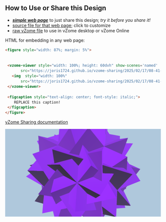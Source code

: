 
## How to Use or Share this Design

 - [***simple web page***](<https://joris1724.github.io/vzome-sharing/2025/02/17/08-41-42-Stellations-of-the-Rhombic-Triacontahedron---Chiral---Monochrome/>) to just share this design; *try it before you share it!*
 - [source file for that web page](<https://github.com/joris1724/vzome-sharing/edit/main/2025/02/17/08-41-42-Stellations-of-the-Rhombic-Triacontahedron---Chiral---Monochrome/index.md>); click to customize
 - [raw vZome file](<https://raw.githubusercontent.com/joris1724/vzome-sharing/main/2025/02/17/08-41-42-Stellations-of-the-Rhombic-Triacontahedron---Chiral---Monochrome/Stellations-of-the-Rhombic-Triacontahedron---Chiral---Monochrome.vZome>) to use in vZome desktop or vZome Online
 
 HTML for embedding in any web page:
 ```html
<figure style="width: 87%; margin: 5%">
  
  
  <vzome-viewer style="width: 100%; height: 60dvh" show-scenes='named'
        src="https://joris1724.github.io/vzome-sharing/2025/02/17/08-41-42-Stellations-of-the-Rhombic-Triacontahedron---Chiral---Monochrome/Stellations-of-the-Rhombic-Triacontahedron---Chiral---Monochrome.vZome" >
    <img  style="width: 100%"
        src="https://joris1724.github.io/vzome-sharing/2025/02/17/08-41-42-Stellations-of-the-Rhombic-Triacontahedron---Chiral---Monochrome/Stellations-of-the-Rhombic-Triacontahedron---Chiral---Monochrome.png" >
  </vzome-viewer>

  <figcaption style="text-align: center; font-style: italic;">
     REPLACE this caption!
  </figcaption>
</figure>

 ```

[vZome Sharing documentation](https://vzome.github.io/vzome/sharing.html#how-it-works)

![Image](<Stellations-of-the-Rhombic-Triacontahedron---Chiral---Monochrome.png>)

